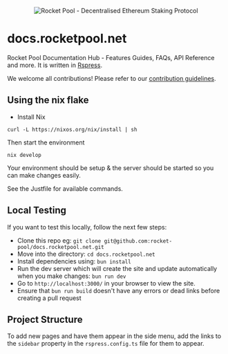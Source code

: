 <p align="center">
  <img src="https://raw.githubusercontent.com/rocket-pool/rocketpool/master/images/logo.png?raw=true" alt="Rocket Pool - Decentralised Ethereum Staking Protocol" />
</p>

# docs.rocketpool.net

Rocket Pool Documentation Hub - Features Guides, FAQs, API Reference and more. It is written in [Rspress](https://rspress.dev/).

We welcome all contributions! Please refer to our [contribution guidelines](./contributing.md).

## Using the nix flake

- Install Nix

```
curl -L https://nixos.org/nix/install | sh
```

Then start the environment

```
nix develop
```

Your environment should be setup & the server should be started so you can make changes easily.

See the Justfile for available commands.

## Local Testing

If you want to test this locally, follow the next few steps:

- Clone this repo eg: `git clone git@github.com:rocket-pool/docs.rocketpool.net.git`
- Move into the directory: `cd docs.rocketpool.net`
- Install dependencies using: `bun install`
- Run the dev server which will create the site and update automatically when you make changes: `bun run dev`
- Go to `http://localhost:3000/` in your browser to view the site.
- Ensure that `bun run build` doesn't have any errors or dead links before creating a pull request

## Project Structure

To add new pages and have them appear in the side menu, add the links to the `sidebar` property in the `rspress.config.ts` file for them to appear.
